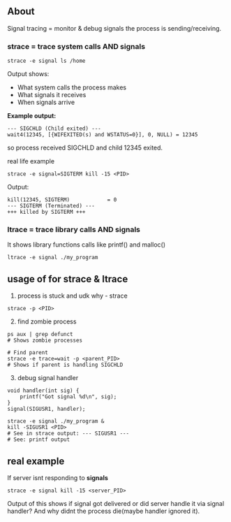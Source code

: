 ## About
Signal tracing = monitor & debug signals the process is sending/receiving.

### strace = trace system calls AND signals
```
strace -e signal ls /home
```

Output shows:
- What system calls the process makes
- What signals it receives
- When signals arrive

**Example output:**
```
--- SIGCHLD (Child exited) ---
wait4(12345, [{WIFEXITED(s) and WSTATUS=0}], 0, NULL) = 12345
```
so process received SIGCHLD and child 12345 exited.

real life example
```
strace -e signal=SIGTERM kill -15 <PID>
```

Output:
```
kill(12345, SIGTERM)            = 0
--- SIGTERM (Terminated) ---
+++ killed by SIGTERM +++
```

### ltrace = trace library calls AND signals
It shows library functions calls like printf() and malloc()
```
ltrace -e signal ./my_program
```

## usage of for strace & ltrace
1) process is stuck and udk why - strace
```
strace -p <PID>
```

2) find zombie process
```
ps aux | grep defunct
# Shows zombie processes

# Find parent
strace -e trace=wait -p <parent_PID>
# Shows if parent is handling SIGCHLD
```

3) debug signal handler
```
void handler(int sig) {
    printf("Got signal %d\n", sig);
}
signal(SIGUSR1, handler);

strace -e signal ./my_program &
kill -SIGUSR1 <PID>
# See in strace output: --- SIGUSR1 ---
# See: printf output
```

## real example
If server isnt responding to **signals**
```
strace -e signal kill -15 <server_PID>
```

Output of this shows if signal got delivered or did server handle it via signal handler? And why didnt the process die(maybe handler 
ignored it).

